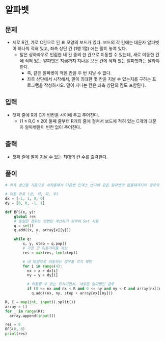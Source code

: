 # 알파벳

## 문제

- 세로 R칸, 가로 C칸으로 된 표 모양의 보드가 있다. 보드의 각 칸에는 대문자 알파벳이 하나씩 적혀 있고, 좌측 상단 칸 (1행 1열) 에는 말이 놓여 있다.
  - 말은 상하좌우로 인접한 네 칸 중의 한 칸으로 이동할 수 있는데, 새로 이동한 칸에 적혀 있는 알파벳은 지금까지 지나온 모든 칸에 적혀 있는 알파벳과는 달라야 한다. 
    - 즉, 같은 알파벳이 적힌 칸을 두 번 지날 수 없다.
    - 좌측 상단에서 시작해서, 말이 최대한 몇 칸을 지날 수 있는지를 구하는 프로그램을 작성하시오. 말이 지나는 칸은 좌측 상단의 칸도 포함된다.

## 입력

- 첫째 줄에 R과 C가 빈칸을 사이에 두고 주어진다. 
  - (1 ≤ R,C ≤ 20) 둘째 줄부터 R개의 줄에 걸쳐서 보드에 적혀 있는 C개의 대문자 알파벳들이 빈칸 없이 주어진다.

## 출력

- 첫째 줄에 말이 지날 수 있는 최대의 칸 수를 출력한다.

## 풀이

``` Python
# 좌측 상단을 기준으로 시작을해서 다음번 인덱스 번지에 같은 알파벳이 없을때까지의 경우의 수 중 가장 큰 값을 구하는 문제

# 이동 좌표 (상, 하, 좌, 우)
dx = [-1, 1, 0, 0]
dy = [0, 0, -1, 1]

def BFS(x, y):
    global res
    # 동일한 경우는 한번만 계산하기 위하여 Set 사용
    q = set()
    q.add((x, y, array[x][y]))

    while q:
        x, y, step = q.pop()
        # 가장 긴 이동거리를 저장
        res = max(res, len(step))

        # 네 방향으로 이동하는 경우를 각각 확인
        for i in range(4):
          nx = x + dx[i]
          ny = y + dy[i]

          # 이동할 수 있는 위치이면서, 새로운 알파벳인 경우
          if (0 <= nx and nx < R and 0 <= ny and ny < C and array[nx][ny] not in step):
            q.add((nx, ny, step + array[nx][ny]))

R, C = map(int, input().split())
array = []
for _ in range(R):
  array.append(input())

res = 0
BFS(0, 0)
print(res)
```
